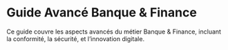 # Guide Avancé Banque & Finance

Ce guide couvre les aspects avancés du métier Banque & Finance, incluant la conformité, la sécurité, et l’innovation digitale.
